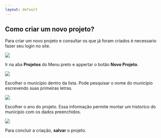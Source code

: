 ```yaml
---
layout: default
---
```


## Como criar um novo projeto?

Para criar um novo projeto e consultar os que já foram criados é necessario fazer seu login no site.

![]({{site.baseurl}}/_images/passo2.png)

Ir na aba **Projetos** do Menu preto e appertar o botão **Novo Projeto**.

![]({{site.baseurl}}/_images/passo3.png)

Escolher o município dentro da lista. Pode pesquisar o nome do munícipio escrevendo suas primeiras letras. 

![]({{site.baseurl}}/_images/passo1.png)

Escolher o ano do projeto. Essa informação permite montar um historíco do municipío com os dados preenchidos.

![]({{site.baseurl}}/_images/passo5.png)

Para concluir a criação, **salvar** o projeto.


